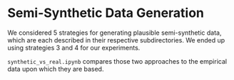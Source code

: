 # Semi-Synthetic Data Generation

We considered 5 strategies for generating plausible semi-synthetic data, which are each
described in their respective subdirectories. We ended up using strategies 3 and 4 for our
experiments.

`synthetic_vs_real.ipynb` compares those two approaches to the empirical data upon which they are based.






